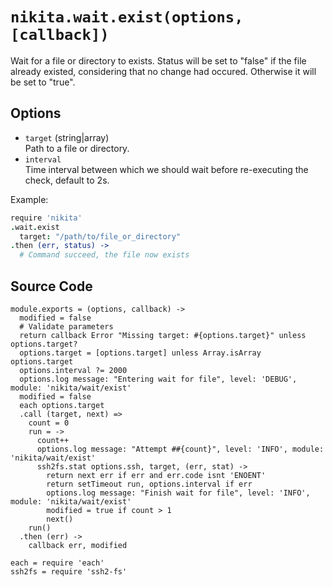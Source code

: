 
# `nikita.wait.exist(options, [callback])`

Wait for a file or directory to exists. Status will be
set to "false" if the file already existed, considering that no
change had occured. Otherwise it will be set to "true".   

## Options  
  
*   `target` (string|array)   
    Path to a file or directory.    
*   `interval`   
    Time interval between which we should wait before re-executing the check,
    default to 2s.     

Example:

```coffee
require 'nikita'
.wait.exist
  target: "/path/to/file_or_directory"
.then (err, status) ->
  # Command succeed, the file now exists
```

## Source Code

    module.exports = (options, callback) ->
      modified = false
      # Validate parameters
      return callback Error "Missing target: #{options.target}" unless options.target?
      options.target = [options.target] unless Array.isArray options.target
      options.interval ?= 2000
      options.log message: "Entering wait for file", level: 'DEBUG', module: 'nikita/wait/exist'
      modified = false
      each options.target
      .call (target, next) =>
        count = 0
        run = ->
          count++
          options.log message: "Attempt ##{count}", level: 'INFO', module: 'nikita/wait/exist'
          ssh2fs.stat options.ssh, target, (err, stat) ->
            return next err if err and err.code isnt 'ENOENT'
            return setTimeout run, options.interval if err
            options.log message: "Finish wait for file", level: 'INFO', module: 'nikita/wait/exist'
            modified = true if count > 1
            next()
        run()
      .then (err) ->
        callback err, modified

    each = require 'each'
    ssh2fs = require 'ssh2-fs'
